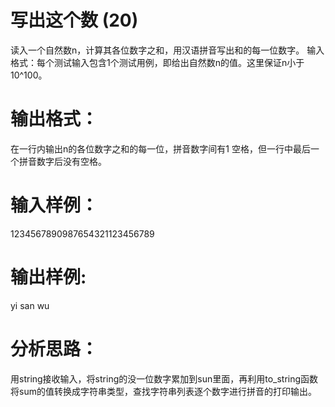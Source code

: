 #  写出这个数 (20)
读入一个自然数n，计算其各位数字之和，用汉语拼音写出和的每一位数字。
输入格式：每个测试输入包含1个测试用例，即给出自然数n的值。这里保证n小于10^100。

# 输出格式：
在一行内输出n的各位数字之和的每一位，拼音数字间有1 空格，但一行中最后一个拼音数字后没有空格。

# 输入样例：
1234567890987654321123456789

# 输出样例:
yi san wu

# 分析思路：
用string接收输入，将string的没一位数字累加到sun里面，再利用to_string函数将sum的值转换成字符串类型，查找字符串列表逐个数字进行拼音的打印输出。
